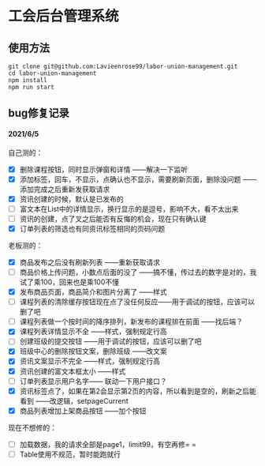 <!--
 * @Author: your name
 * @Date: 2021-04-19 16:46:29
 * @LastEditTime: 2021-04-26 17:31:35
 * @LastEditors: Please set LastEditors
 * @Description: In User Settings Edit
 * @FilePath: /labor-union-management/README.md
-->

# 工会后台管理系统

## 使用方法

```
git clone git@github.com:Lavieenrose99/labor-union-management.git
cd labor-union-management
npm install
npm run start
```



## bug修复记录

#### 2021/6/5

自己测的：

- [x] 删除课程按钮，同时显示弹窗和详情 ——解决一下监听
- [x] 添加标签，回车，不显示，点确认也不显示，需要刷新页面，删除没问题 ——添加完成之后重新发获取请求
- [x] 资讯创建的时候，默认是已发布的
- [ ] 富文本在List中的详情显示，换行显示的是逗号，影响不大，看不太出来
- [ ] 资讯的创建，点了叉之后能否有反悔的机会，现在只有确认键
- [x] 订单列表的筛选也有同资讯标签相同的页码问题

老板测的：

- [x] 商品发布之后没有刷新列表 ——重新获取请求
- [ ] 商品价格上传问题，小数点后面的没了 ——搞不懂，传过去的数字是对的，我试了乘100，回来也是乘100不懂
- [x] 发布商品页面，商品简介和图片分离了 ——样式
- [ ] 课程列表的清除缓存按钮现在点了没任何反应——用于调试的按钮，应该可以删了吧
- [ ] 课程列表做一个按时间的降序排列，新发布的课程排在前面 ——找后端？
- [x] 课程列表详情显示不全 ——样式，强制规定行高
- [ ] 创建班级的提交按钮 ——用于调试的按钮，应该可以删了吧
- [x] 班级中心的删除按钮文案，删除班级 ——改文案
- [x] 资讯文案显示不完全 ——样式，强制规定行高
- [x] 资讯创建的富文本框太小 ——样式
- [ ] 订单列表显示用户名字—— 联动一下用户接口？
- [x] 资讯标签点了，如果在第2会显示第2页的内容，所以看到是空的，刷新之后能看到 ——改逻辑，setpageCurrent
- [x] 商品列表增加上架商品按钮 ——加个按钮

现在不想修的：

- [ ] 加载数据，我的请求全部是page1，limit99，有空再修= =
- [ ] Table使用不规范，暂时能跑就行